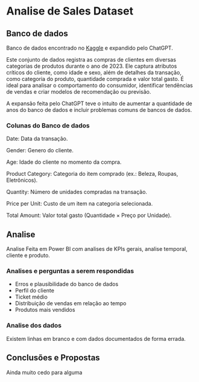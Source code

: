 # Analise de Sales Dataset

## Banco de dados 

Banco de dados encontrado no [Kaggle](https://www.kaggle.com/datasets/sahilislam007/sales-dataset) e expandido pelo ChatGPT.

Este conjunto de dados registra as compras de clientes em diversas categorias de produtos durante o ano de 2023. Ele captura atributos críticos do cliente, como idade e sexo, além de detalhes da transação, como categoria do produto, quantidade comprada e valor total gasto. É ideal para analisar o comportamento do consumidor, identificar tendências de vendas e criar modelos de recomendação ou previsão.

A expansão feita pelo ChatGPT teve o intuito de aumentar a quantidade de anos do banco de dados e incluir problemas comuns de bancos de dados.

### Colunas do Banco de dados

Date: Data da transação.

Gender: Genero do cliente.

Age: Idade do cliente no momento da compra.

Product Category: Categoria do item comprado (ex.: Beleza, Roupas, Eletrônicos).

Quantity: Número de unidades compradas na transação.

Price per Unit: Custo de um item na categoria selecionada.

Total Amount: Valor total gasto (Quantidade × Preço por Unidade).

## Analise

Analise Feita em Power BI com analises de KPIs gerais, analise temporal, cliente e produto.

### Analises e perguntas a serem respondidas

- Erros e plausibilidade do banco de dados
- Perfil do cliente
- Ticket médio
- Distribuição de vendas em relação ao tempo
- Produtos mais vendidos

### Analise dos dados

Existem linhas em branco e com dados documentados de forma errada.

## Conclusões e Propostas

Ainda muito cedo para alguma
